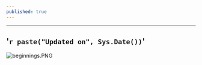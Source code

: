 ```yaml
---
published: true
---
```

---
'`r paste("Updated on", Sys.Date())`'
---

![beginnings.PNG]({{site.baseurl}}/images/beginnings.PNG)
